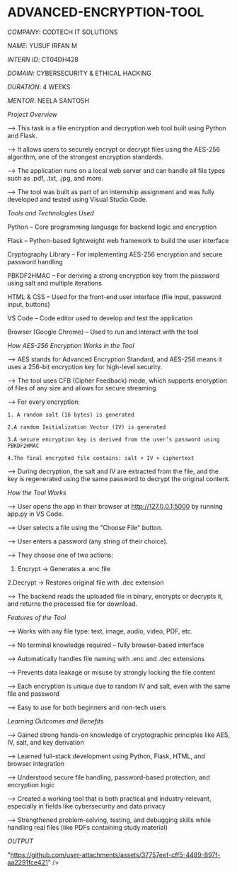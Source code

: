 # ADVANCED-ENCRYPTION-TOOL

*COMPANY*: CODTECH IT SOLUTIONS

*NAME*: YUSUF IRFAN M

*INTERN ID*: CT04DH428

*DOMAIN*: CYBERSECURITY & ETHICAL HACKING

*DURATION*: 4 WEEKS

*MENTOR*: NEELA SANTOSH

*Project Overview*

--> This task is a file encryption and decryption web tool built using Python and Flask.

--> It allows users to securely encrypt or decrypt files using the AES-256 algorithm, one of the strongest encryption standards.

--> The application runs on a local web server and can handle all file types such as .pdf, .txt, .jpg, and more.

--> The tool was built as part of an internship assignment and was fully developed and tested using Visual Studio Code.

*Tools and Technologies Used*

Python – Core programming language for backend logic and encryption

Flask – Python-based lightweight web framework to build the user interface

Cryptography Library – For implementing AES-256 encryption and secure password handling

PBKDF2HMAC – For deriving a strong encryption key from the password using salt and multiple iterations

HTML & CSS – Used for the front-end user interface (file input, password input, buttons)

VS Code – Code editor used to develop and test the application

Browser (Google Chrome) – Used to run and interact with the tool

*How AES-256 Encryption Works in the Tool*

--> AES stands for Advanced Encryption Standard, and AES-256 means it uses a 256-bit encryption key for high-level security.

--> The tool uses CFB (Cipher Feedback) mode, which supports encryption of files of any size and allows for secure streaming.

--> For every encryption:

    1. A random salt (16 bytes) is generated

    2.A random Initialization Vector (IV) is generated

    3.A secure encryption key is derived from the user’s password using PBKDF2HMAC

    4.The final encrypted file contains: salt + IV + ciphertext

--> During decryption, the salt and IV are extracted from the file, and the key is regenerated using the same password to decrypt the original content.

*How the Tool Works*

--> User opens the app in their browser at http://127.0.0.1:5000 by running app.py in VS Code.

--> User selects a file using the "Choose File" button.

--> User enters a password (any string of their choice).

--> They choose one of two actions:

   1. Encrypt → Generates a .enc file

   2.Decrypt → Restores original file with .dec extension


--> The backend reads the uploaded file in binary, encrypts or decrypts it, and returns the processed file for download.

*Features of the Tool*

--> Works with any file type: text, image, audio, video, PDF, etc.

--> No terminal knowledge required – fully browser-based interface

--> Automatically handles file naming with .enc and .dec extensions

--> Prevents data leakage or misuse by strongly locking the file content

--> Each encryption is unique due to random IV and salt, even with the same file and password

--> Easy to use for both beginners and non-tech users

*Learning Outcomes and Benefits*

--> Gained strong hands-on knowledge of cryptographic principles like AES, IV, salt, and key derivation

--> Learned full-stack development using Python, Flask, HTML, and browser integration

--> Understood secure file handling, password-based protection, and encryption logic

--> Created a working tool that is both practical and industry-relevant, especially in fields like cybersecurity and data privacy

--> Strengthened problem-solving, testing, and debugging skills while handling real files (like PDFs containing study material)

*OUTPUT*

"https://github.com/user-attachments/assets/37757eef-cff5-4489-897f-aa2291fce421" />

